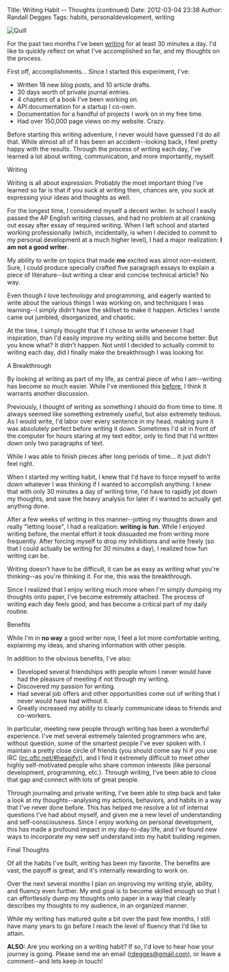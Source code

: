 Title: Writing Habit -- Thoughts (continued)
Date: 2012-03-04 23:38
Author: Randall Degges
Tags: habits, personaldevelopment, writing


![Quill][]

For the past two months I've been [writing][] for at least 30 minutes a day. I'd
like to quickly reflect on what I've accomplished so far, and my thoughts on the
process.

First off, accomplishments... Since I started this experiment, I've:

-   Written 18 new blog posts, and 10 article drafts.
-   30 days worth of private journal entries.
-   4 chapters of a book I've been working on.
-   API documentation for a startup I co-own.
-   Documentation for a handful of projects I work on in my free time.
-   Had over 150,000 page views on my website. Crazy.

Before starting this writing adventure, I never would have guessed I'd do all
that. While almost all of it has been an accident--looking back, I feel pretty
happy with the results. Through the process of writing each day, I've learned a
lot about writing, communication, and more importantly, myself.

Writing

Writing is all about expression. Probably the most important thing I've learned
so far is that if you suck at writing then, chances are, you suck at expressing
your ideas and thoughts as well.

For the longest time, I considered myself a decent writer. In school I easily
passed the AP English writing classes, and had no problem at all cranking out
essay after essay of required writing. When I left school and started working
professionally (which, incidentally, is when I decided to commit to my personal
development at a much higher level), I had a major realization: **I am not a
good writer**.

My ability to write on topics that made **me** excited was almot non-existent.
Sure, I could produce specially crafted five paragraph essays to explain a piece
of literature--but writing a clear and concise technical article? No way.

Even though I love technology and programming, and eagerly wanted to write about
the various things I was working on, and techniques I was learning--I simply
didn't have the skillset to make it happen. Articles I wrote came out jumbled,
disorganized, and chaotic.

At the time, I simply thought that if I chose to write whenever I had
inspiration, than I'd easily improve my writing skills and become better. But
you know what? It didn't happen. Not until I decided to actually commit to
writing each day, did I finally make the breakthrough I was looking for.

A Breakthrough

By looking at writing as part of my life, as central piece of who I am--writing
has become so much easier. While I've mentioned this [before][], I think it
warrants another discussion.

Previously, I thought of writing as something I should do from time to time. It
always seemed like something extremely useful, but also extremely tedious. As I
would write, I'd labor over every sentence in my head, making sure it was
absolutely perfect before writing it down. Sometimes I'd sit in front of the
computer for hours staring at my text editor, only to find that I'd written down
only two paragraphs of text.

While I was able to finish pieces after long periods of time... It just didn't
feel right.

When I started my writing habit, I knew that I'd have to force myself to write
down whatever I was thinking if I wanted to accomplish anything. I knew that
with only 30 minutes a day of writing time, I'd have to rapidly jot down my
thoughts, and save the heavy analysis for later if i wanted to actually get
anything done.

After a few weeks of writing in this manner--jotting my thoughts down and really
"letting loose", I had a realization: **writing is fun**. While I enjoyed
writing before, the mental effort it took dissuaded me from writing more
frequently. After forcing myself to drop my inhibitions and write freely (so
that I could actually be writing for 30 minutes a day), I realized how fun
writing can be.

Writing doesn't have to be difficult, it can be as easy as writing what you're
thinking--as you're thinking it. For me, this was the breakthrough.

Since I realized that I enjoy writing much more when I'm simply dumping my
thoughts onto paper, I've become extremely attached. The process of writing each
day feels good, and has become a critical part of my daily routine.

Benefits

While I'm in **no way** a good writer now, I feel a lot more comfortable
writing, explaining my ideas, and sharing information with other people.

In addition to the obvious benefits, I've also:

-   Developed several friendships with people whom I never would have had the
    pleasure of meeting if not through my writing.
-   Discovered my passion for writing.
-   Had several job offers and other opportunities come out of writing that I
    never would have had without it.
-   Greatly increased my ability to clearly communicate ideas to friends and
    co-workers.

In particular, meeting new people through writing has been a wonderful
experience. I've met several extremely talented programmers who are, without
question, some of the smartest people I've ever spoken with. I maintain a pretty
close circle of friends (you should come say hi if you use IRC
([irc.oftc.net/\#heapify][])), and I find it extremely difficult to meet other
highly self-motivated people who share common interests (like personal
development, programming, etc.). Through writing, I've been able to close that
gap and connect with lots of great people.

Through journaling and private writing, I've been able to step back and take a
look at my thoughts--analysing my actions, behaviors, and habits in a way that
I've never done before. This has helped me resolve a lot of internal questions
I've had about myself, and given me a new level of understanding
and self-consciousness. Since I enjoy working on personal development, this has
made a profound impact in my day-to-day life, and I've found new ways to
incorporate my new self understand into my habit building regimen.

Final Thoughts

Of all the habits I've built, writing has been my favorite. The benefits are
vast, the payoff is great, and it's internally rewarding to work on.

Over the next several months I plan on improving my writing style, ability, and
fluency even further. My end goal is to become skilled enough so that I can
effortlessly dump my thoughts onto paper in a way that clearly describes my
thoughts to my audience, in an organized manner.

While my writing has matured quite a bit over the past few months, I still have
many years to go before I reach the level of fluency that I'd like to attain.

**ALSO:** Are you working on a writing habit? If so, I'd love to hear how your
journey is going. Please send me an email ([rdegges@gmail.com][]), or leave a
comment--and lets keep in touch!

  [Quill]: http://getfile1.posterous.com/getfile/files.posterous.com/temp-2012-03-03/hhtjqIwrFvjGeIrJaChEnozrqJbehpdbmIhfnhCzxAnjnEistGGhkDEpswpj/quill.png.scaled696.png
  [writing]: http://rdegges.com/establishing-a-writing-habit
    "Establishing a Writing Habit"
  [before]: http://rdegges.com/writing-habit-complete
    "Writing Habit -- Complete"
  [irc.oftc.net/\#heapify]: http://irc://irc.oftc.net/#heapify "heapify"
  [rdegges@gmail.com]: mailto:rdegges@gmail.com "rdegges"
